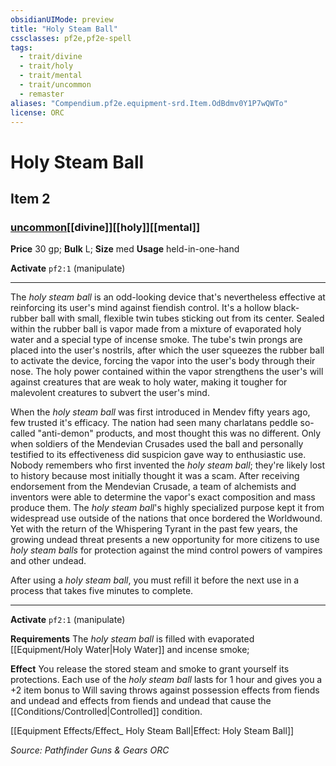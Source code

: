 ```yaml
---
obsidianUIMode: preview
title: "Holy Steam Ball"
cssclasses: pf2e,pf2e-spell
tags:
  - trait/divine
  - trait/holy
  - trait/mental
  - trait/uncommon
  - remaster
aliases: "Compendium.pf2e.equipment-srd.Item.OdBdmv0Y1P7wQWTo"
license: ORC
---
```

# Holy Steam Ball
## Item 2
### [uncommon](uncommon "Uncommon Rarity Trait")[[divine]][[holy]][[mental]]


**Price** 30 gp; 
**Bulk** L; **Size** med
**Usage** held-in-one-hand

**Activate** `pf2:1` (manipulate)

* * *

The _holy steam ball_ is an odd-looking device that's nevertheless effective at reinforcing its user's mind against fiendish control. It's a hollow black-rubber ball with small, flexible twin tubes sticking out from its center. Sealed within the rubber ball is vapor made from a mixture of evaporated holy water and a special type of incense smoke. The tube's twin prongs are placed into the user's nostrils, after which the user squeezes the rubber ball to activate the device, forcing the vapor into the user's body through their nose. The holy power contained within the vapor strengthens the user's will against creatures that are weak to holy water, making it tougher for malevolent creatures to subvert the user's mind.

When the _holy steam ball_ was first introduced in Mendev fifty years ago, few trusted it's efficacy. The nation had seen many charlatans peddle so-called "anti-demon" products, and most thought this was no different. Only when soldiers of the Mendevian Crusades used the ball and personally testified to its effectiveness did suspicion gave way to enthusiastic use. Nobody remembers who first invented the _holy steam ball_; they're likely lost to history because most initially thought it was a scam. After receiving endorsement from the Mendevian Crusade, a team of alchemists and inventors were able to determine the vapor's exact composition and mass produce them. The _holy steam ball_'s highly specialized purpose kept it from widespread use outside of the nations that once bordered the Worldwound. Yet with the return of the Whispering Tyrant in the past few years, the growing undead threat presents a new opportunity for more citizens to use _holy steam balls_ for protection against the mind control powers of vampires and other undead.

After using a _holy steam ball_, you must refill it before the next use in a process that takes five minutes to complete.

* * *

**Activate** `pf2:1` (manipulate)

**Requirements** The _holy steam ball_ is filled with evaporated [[Equipment/Holy Water|Holy Water]] and incense smoke;

**Effect** You release the stored steam and smoke to grant yourself its protections. Each use of the _holy steam ball_ lasts for 1 hour and gives you a +2 item bonus to Will saving throws against possession effects from fiends and undead and effects from fiends and undead that cause the [[Conditions/Controlled|Controlled]] condition.

[[Equipment Effects/Effect_ Holy Steam Ball|Effect: Holy Steam Ball]]

*Source: Pathfinder Guns & Gears*
*ORC*